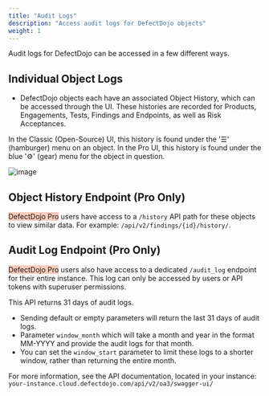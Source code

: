 ```yaml
---
title: "Audit Logs"
description: "Access audit logs for DefectDojo objects"
weight: 1
---
```


Audit logs for DefectDojo can be accessed in a few different ways.

## Individual Object Logs
* DefectDojo objects each have an associated Object History, which can be accessed through the UI.  These histories are recorded for Products, Engagements, Tests, Findings and Endpoints, as well as Risk Acceptances.

In the Classic (Open-Source) UI, this history is found under the '☰' (hamburger) menu on an object.  In the Pro UI, this history is found under the blue '⚙️' (gear) menu for the object in question.

![image](images/view_history_ui.png)

## Object History Endpoint (Pro Only)

<span style="background-color:rgba(242, 86, 29, 0.3)">DefectDojo Pro</span> users have access to a `/history` API path for these objects to view similar data.  For example: `/api/v2/findings/{id}/history/`.

## Audit Log Endpoint (Pro Only)

<span style="background-color:rgba(242, 86, 29, 0.3)">DefectDojo Pro</span> users also have access to a dedicated `/audit_log` endpoint for their entire instance.  This log can only be accessed by users or API tokens with superuser permissions.

This API returns 31 days of audit logs.

* Sending default or empty parameters will return the last 31 days of audit logs.
* Parameter `window_month` which will take a month and year in the format MM-YYYY and provide the audit logs for that month.
* You can set the `window_start` parameter to limit these logs to a shorter window, rather than returning the entire month.

For more information, see the API documentation, located in your instance: `your-instance.cloud.defectdojo.com/api/v2/oa3/swagger-ui/`